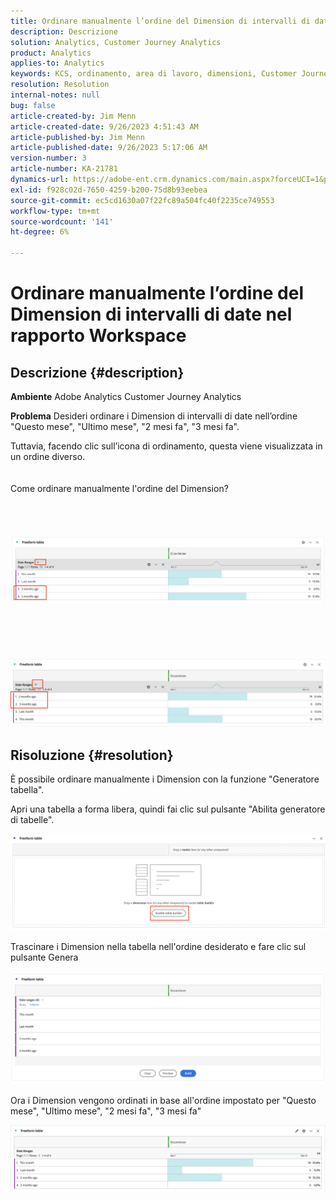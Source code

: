 ```yaml
---
title: Ordinare manualmente l’ordine del Dimension di intervalli di date nel rapporto Workspace
description: Descrizione
solution: Analytics, Customer Journey Analytics
product: Analytics
applies-to: Analytics
keywords: KCS, ordinamento, area di lavoro, dimensioni, Customer Journey Analytics, ordinamento manuale, Dimension intervallo di date, rapporto, Adobe Analytics
resolution: Resolution
internal-notes: null
bug: false
article-created-by: Jim Menn
article-created-date: 9/26/2023 4:51:43 AM
article-published-by: Jim Menn
article-published-date: 9/26/2023 5:17:06 AM
version-number: 3
article-number: KA-21781
dynamics-url: https://adobe-ent.crm.dynamics.com/main.aspx?forceUCI=1&pagetype=entityrecord&etn=knowledgearticle&id=3a2f1c62-285c-ee11-be6f-6045bd006268
exl-id: f928c02d-7650-4259-b200-75d8b93eebea
source-git-commit: ec5cd1630a07f22fc89a504fc40f2235ce749553
workflow-type: tm+mt
source-wordcount: '141'
ht-degree: 6%

---
```


# Ordinare manualmente l’ordine del Dimension di intervalli di date nel rapporto Workspace

## Descrizione {#description}


<b>Ambiente</b>
Adobe Analytics
Customer Journey Analytics

<b>Problema</b>
Desideri ordinare i Dimension di intervalli di date nell’ordine &quot;Questo mese&quot;, &quot;Ultimo mese&quot;, &quot;2 mesi fa&quot;, &quot;3 mesi fa&quot;.

Tuttavia, facendo clic sull’icona di ordinamento, questa viene visualizzata in un ordine diverso.
<br><br><br>Come ordinare manualmente l&#39;ordine del Dimension?<br><br>
<br> <br><br>![](assets/___3b2f1c62-285c-ee11-be6f-6045bd006268___.png)<br><br> <br><br> <br><br>![](assets/___3d2f1c62-285c-ee11-be6f-6045bd006268___.png)

## Risoluzione {#resolution}


È possibile ordinare manualmente i Dimension con la funzione &quot;Generatore tabella&quot;.

Apri una tabella a forma libera, quindi fai clic sul pulsante &quot;Abilita generatore di tabelle&quot;.

![](assets/d4eda136-2fcd-ed11-b597-6045bd006793.png)

Trascinare i Dimension nella tabella nell&#39;ordine desiderato e fare clic sul pulsante Genera

![](assets/69497031-30cd-ed11-b597-6045bd006793.png)

Ora i Dimension vengono ordinati in base all&#39;ordine impostato per &quot;Questo mese&quot;, &quot;Ultimo mese&quot;, &quot;2 mesi fa&quot;, &quot;3 mesi fa&quot;

![](assets/efb1744a-30cd-ed11-b597-6045bd006793.png)
